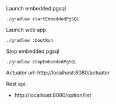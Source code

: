 Launch embedded pgsql

```
./gradlew startEmbeddedPgSQL
```

Launch web app

```
./gradlew :bootRun
```

Stop embedded pgsql
```
./gradlew stopEmbeddedPgSQL
```

Actuator url: http://localhost:8080/actuator

Rest api:

- http://localhost:8080/option/list